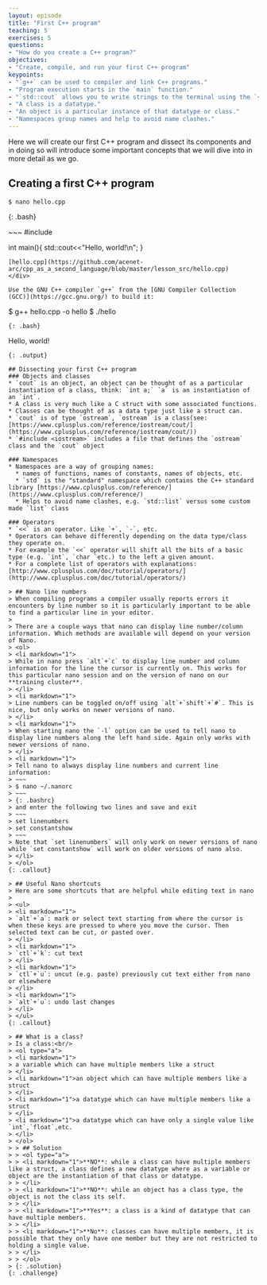 ```yaml
---
layout: episode
title: "First C++ program"
teaching: 5
exercises: 5
questions:
- "How do you create a C++ program?"
objectives:
- "Create, compile, and run your first C++ program"
keypoints:
- "`g++` can be used to compiler and link C++ programs."
- "Program execution starts in the `main` function."
- "`std::cout` allows you to write strings to the terminal using the `<<` operator."
- "A class is a datatype."
- "An object is a particular instance of that datatype or class."
- "Namespaces group names and help to avoid name clashes."
---
```


Here we will create our first C++ program and dissect its components and in doing so will introduce some important concepts that we will dive into in more detail as we go.

## Creating a first C++ program
~~~
$ nano hello.cpp
~~~
{: .bash}

<div class="gitfile" markdown="1">
~~~
#include <iostream>

int main(){
  std::cout<<"Hello, world!\n";
}
~~~
[hello.cpp](https://github.com/acenet-arc/cpp_as_a_second_language/blob/master/lesson_src/hello.cpp)
</div>

Use the GNU C++ compiler `g++` from the [GNU Compiler Collection (GCC)](https://gcc.gnu.org/) to build it:
~~~
$ g++ hello.cpp -o hello
$ ./hello
~~~
{: .bash}

~~~
Hello, world!
~~~
{: .output}

## Dissecting your first C++ program
### Objects and classes
* `cout` is an object, an object can be thought of as a particular instantiation of a class, think: `int a;` `a` is an instantiation of an `int`.
* A class is very much like a C struct with some associated functions.
* Classes can be thought of as a data type just like a struct can.
* `cout` is of type `ostream`, `ostream` is a class(see: [https://www.cplusplus.com/reference/iostream/cout/](https://www.cplusplus.com/reference/iostream/cout/))
* `#include <iostream>` includes a file that defines the `ostream` class and the `cout` object

### Namespaces
* Namespaces are a way of grouping names:
  * names of functions, names of constants, names of objects, etc.
  * `std` is the "standard" namespace which contains the C++ standard library [https://www.cplusplus.com/reference/](https://www.cplusplus.com/reference/)
  * Helps to avoid name clashes, e.g. `std::list` versus some custom made `list` class
  
### Operators
* `<<` is an operator. Like `+`, `-`, etc.
* Operators can behave differently depending on the data type/class they operate on. 
* For example the `<<` operator will shift all the bits of a basic type (e.g. `int`, `char `etc.) to the left a given amount.
* For a complete list of operators with explanations: [http://www.cplusplus.com/doc/tutorial/operators/](http://www.cplusplus.com/doc/tutorial/operators/)

> ## Nano line numbers
> When compiling programs a compiler usually reports errors it encounters by line number so it is particularly important to be able to find a particular line in your editor.
>
> There are a couple ways that nano can display line number/column information. Which methods are available will depend on your version of Nano.
> <ol>
> <li markdown="1">
> While in nano press `alt`+`c` to display line number and column information for the line the cursor is currently on. This works for this particular nano session and on the version of nano on our **training cluster**.
> </li>
> <li markdown="1">
> Line numbers can be toggled on/off using `alt`+`shift`+`#`. This is nice, but only works on newer versions of nano.
> </li>
> <li markdown="1">
> When starting nano the `-l` option can be used to tell nano to display line numbers along the left hand side. Again only works with newer versions of nano.
> </li>
> <li markdown="1">
> Tell nano to always display line numbers and current line information:
> ~~~
> $ nano ~/.nanorc
> ~~~
> {: .bashrc}
> and enter the following two lines and save and exit
> ~~~
> set linenumbers
> set constantshow
> ~~~
> Note that `set linenumbers` will only work on newer versions of nano while `set constantshow` will work on older versions of nano also.
> </li>
> </ol>
{: .callout}

> ## Useful Nano shortcuts
> Here are some shortcuts that are helpful while editing text in nano
>
> <ul>
> <li markdown="1">
> `alt`+`a`: mark or select text starting from where the cursor is when these keys are pressed to where you move the cursor. Then selected text can be cut, or pasted over.
> </li>
> <li markdown="1">
> `ctl`+`k`: cut text
> </li>
> <li markdown="1">
> `ctl`+`u`: uncut (e.g. paste) previously cut text either from nano or elsewhere
> </li>
> <li markdown="1">
> `alt`+`u`: undo last changes
> </li>
> </ul>
{: .callout}

> ## What is a class?
> Is a class:<br/>
> <ol type="a">
> <li markdown="1">
> a variable which can have multiple members like a struct
> </li>
> <li markdown="1">an object which can have multiple members like a struct
> </li>
> <li markdown="1">a datatype which can have multiple members like a struct
> </li>
> <li markdown="1">a datatype which can have only a single value like `int`,`float`,etc.
> </li>
> </ol>
> > ## Solution
> > <ol type="a">
> > <li markdown="1">**NO**: while a class can have multiple members like a struct, a class defines a new datatype where as a variable or object are the instantiation of that class or datatype.
> > </li>
> > <li markdown="1">**NO**: while an object has a class type, the object is not the class its self.
> > </li>
> > <li markdown="1">**Yes**: a class is a kind of datatype that can have multiple members.
> > </li>
> > <li markdown="1">**No**: classes can have multiple members, it is possible that they only have one member but they are not restricted to holding a single value.
> > </li>
> > </ol>
> {: .solution}
{: .challenge}